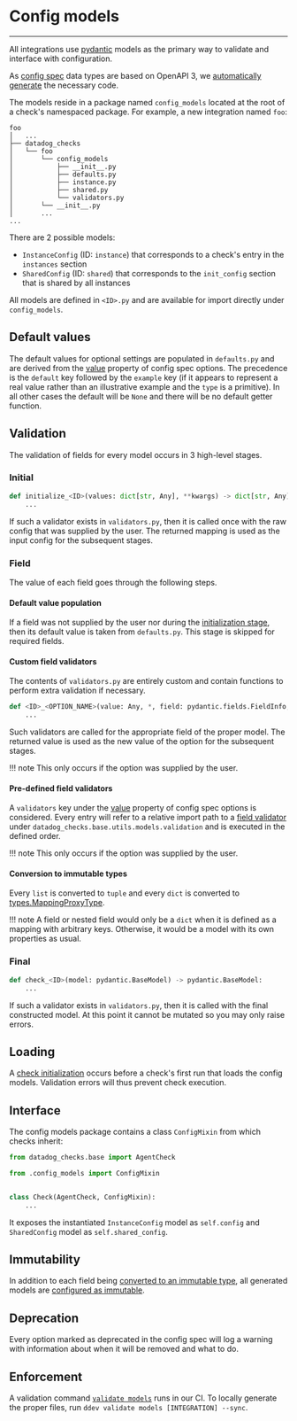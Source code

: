# Config models

-----

All integrations use [pydantic](https://github.com/pydantic/pydantic) models as the primary way to validate and interface with configuration.

As [config spec](config-specs.md) data types are based on OpenAPI 3, we [automatically generate](https://github.com/koxudaxi/datamodel-code-generator) the necessary code.

The models reside in a package named `config_models` located at the root of a check's namespaced package. For example, a new integration named `foo`:

```
foo
│   ...
├── datadog_checks
│   └── foo
│       └── config_models
│           ├── __init__.py
│           ├── defaults.py
│           ├── instance.py
│           ├── shared.py
│           └── validators.py
│       └── __init__.py
│       ...
...
```

There are 2 possible models:

- `InstanceConfig` (ID: `instance`) that corresponds to a check's entry in the `instances` section
- `SharedConfig` (ID: `shared`) that corresponds to the `init_config` section that is shared by all instances

All models are defined in `<ID>.py` and are available for import directly under `config_models`.

## Default values

The default values for optional settings are populated in `defaults.py` and are derived from the
[value](config-specs.md#values) property of config spec options. The precedence is the `default` key
followed by the `example` key (if it appears to represent a real value rather than an illustrative example
and the `type` is a primitive). In all other cases the default will be `None` and there will be no default
getter function.

## Validation

The validation of fields for every model occurs in 3 high-level stages.

### Initial

```python
def initialize_<ID>(values: dict[str, Any], **kwargs) -> dict[str, Any]:
    ...
```

If such a validator exists in `validators.py`, then it is called once with the raw config that was supplied by the user.
The returned mapping is used as the input config for the subsequent stages.

### Field

The value of each field goes through the following steps.

#### Default value population

If a field was not supplied by the user nor during the [initialization stage](#initial), then its default value is
taken from `defaults.py`. This stage is skipped for required fields.

#### Custom field validators

The contents of `validators.py` are entirely custom and contain functions to perform extra validation if necessary.

```python
def <ID>_<OPTION_NAME>(value: Any, *, field: pydantic.fields.FieldInfo, **kwargs) -> Any:
    ...
```

Such validators are called for the appropriate field of the proper model. The returned value is used as the
new value of the option for the subsequent stages.

!!! note
    This only occurs if the option was supplied by the user.

#### Pre-defined field validators

A `validators` key under the [value](https://datadoghq.dev/integrations-core/meta/config-specs/#values) property of config
spec options is considered. Every entry will refer to a relative import path to a [field validator](#custom-field-validators)
under `datadog_checks.base.utils.models.validation` and is executed in the defined order.

!!! note
    This only occurs if the option was supplied by the user.

#### Conversion to immutable types

Every `list` is converted to `tuple` and every `dict` is converted to [types.MappingProxyType](https://docs.python.org/3/library/types.html#types.MappingProxyType).

!!! note
    A field or nested field would only be a `dict` when it is defined as a mapping with arbitrary keys. Otherwise, it would be a model with its own properties as usual.

### Final

```python
def check_<ID>(model: pydantic.BaseModel) -> pydantic.BaseModel:
    ...
```

If such a validator exists in `validators.py`, then it is called with the final constructed model. At this point it cannot
be mutated so you may only raise errors.

## Loading

A [check initialization](https://datadoghq.dev/integrations-core/base/basics/#check-initializations) occurs before a check's first
run that loads the config models. Validation errors will thus prevent check execution.

## Interface

The config models package contains a class `ConfigMixin` from which checks inherit:

```python
from datadog_checks.base import AgentCheck

from .config_models import ConfigMixin


class Check(AgentCheck, ConfigMixin):
    ...
```

It exposes the instantiated `InstanceConfig` model as `self.config` and `SharedConfig` model as `self.shared_config`.

## Immutability

In addition to each field being [converted to an immutable type](#conversion-to-immutable-types), all generated models are [configured as immutable](https://docs.pydantic.dev/2.0/usage/models/#faux-immutability).

## Deprecation

Every option marked as deprecated in the config spec will log a warning with information about when it will be removed and what to do.

## Enforcement

A validation command [`validate models`](../ddev/cli.md#ddev-validate-models) runs in our CI. To locally generate the proper files, run `ddev validate models [INTEGRATION] --sync`.
